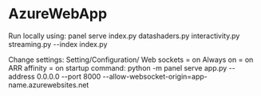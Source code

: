 # AzureWebApp
Run locally using: panel serve index.py datashaders.py interactivity.py streaming.py --index index.py

Change settings: Setting/Configuration/ 
    Web sockets = on
    Always on = on
    ARR affinity = on
    startup command: python -m panel serve app.py --address 0.0.0.0 --port 8000 --allow-websocket-origin=app-name.azurewebsites.net